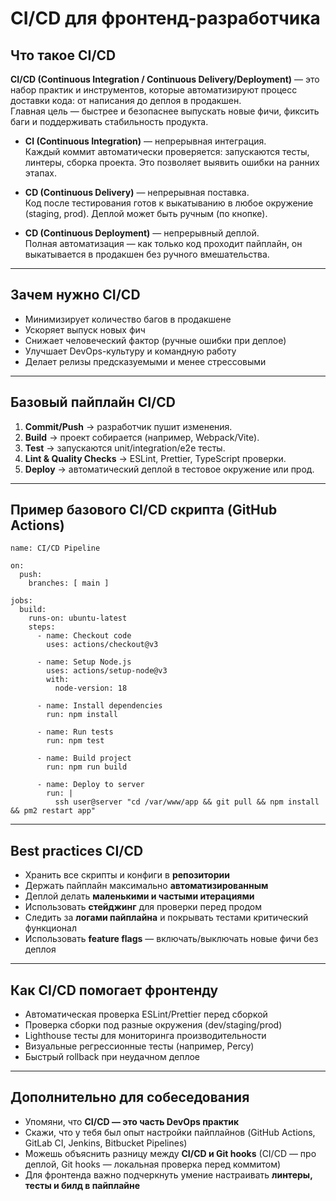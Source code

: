 # CI/CD для фронтенд-разработчика

## Что такое CI/CD
**CI/CD (Continuous Integration / Continuous Delivery/Deployment)** — это набор практик и инструментов, которые автоматизируют процесс доставки кода: от написания до деплоя в продакшен.  
Главная цель — быстрее и безопаснее выпускать новые фичи, фиксить баги и поддерживать стабильность продукта.

- **CI (Continuous Integration)** — непрерывная интеграция.  
  Каждый коммит автоматически проверяется: запускаются тесты, линтеры, сборка проекта. Это позволяет выявить ошибки на ранних этапах.

- **CD (Continuous Delivery)** — непрерывная поставка.  
  Код после тестирования готов к выкатыванию в любое окружение (staging, prod). Деплой может быть ручным (по кнопке).

- **CD (Continuous Deployment)** — непрерывный деплой.  
  Полная автоматизация — как только код проходит пайплайн, он выкатывается в продакшен без ручного вмешательства.

---

## Зачем нужно CI/CD
- Минимизирует количество багов в продакшене  
- Ускоряет выпуск новых фич  
- Снижает человеческий фактор (ручные ошибки при деплое)  
- Улучшает DevOps-культуру и командную работу  
- Делает релизы предсказуемыми и менее стрессовыми  

---

## Базовый пайплайн CI/CD
1. **Commit/Push** → разработчик пушит изменения.  
2. **Build** → проект собирается (например, Webpack/Vite).  
3. **Test** → запускаются unit/integration/e2e тесты.  
4. **Lint & Quality Checks** → ESLint, Prettier, TypeScript проверки.  
5. **Deploy** → автоматический деплой в тестовое окружение или прод.  

---

## Пример базового CI/CD скрипта (GitHub Actions)

```
name: CI/CD Pipeline

on:
  push:
    branches: [ main ]

jobs:
  build:
    runs-on: ubuntu-latest
    steps:
      - name: Checkout code
        uses: actions/checkout@v3

      - name: Setup Node.js
        uses: actions/setup-node@v3
        with:
          node-version: 18

      - name: Install dependencies
        run: npm install

      - name: Run tests
        run: npm test

      - name: Build project
        run: npm run build

      - name: Deploy to server
        run: |
          ssh user@server "cd /var/www/app && git pull && npm install && pm2 restart app"
```

---

## Best practices CI/CD
- Хранить все скрипты и конфиги в **репозитории**  
- Держать пайплайн максимально **автоматизированным**  
- Деплой делать **маленькими и частыми итерациями**  
- Использовать **стейджинг** для проверки перед продом  
- Следить за **логами пайплайна** и покрывать тестами критический функционал  
- Использовать **feature flags** — включать/выключать новые фичи без деплоя  

---

## Как CI/CD помогает фронтенду
- Автоматическая проверка ESLint/Prettier перед сборкой  
- Проверка сборки под разные окружения (dev/staging/prod)  
- Lighthouse тесты для мониторинга производительности  
- Визуальные регрессионные тесты (например, Percy)  
- Быстрый rollback при неудачном деплое  

---

## Дополнительно для собеседования
- Упомяни, что **CI/CD — это часть DevOps практик**  
- Скажи, что у тебя был опыт настройки пайплайнов (GitHub Actions, GitLab CI, Jenkins, Bitbucket Pipelines)  
- Можешь объяснить разницу между **CI/CD и Git hooks** (CI/CD — про деплой, Git hooks — локальная проверка перед коммитом)  
- Для фронтенда важно подчеркнуть умение настраивать **линтеры, тесты и билд в пайплайне**  
